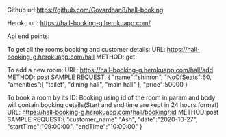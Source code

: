 Github url:https://github.com/Govardhan8/hall-booking

Heroku url: https://hall-booking-g.herokuapp.com/

Api end points:

To get all the rooms,booking and customer details:
  URL: https://hall-booking-g.herokuapp.com/hall
  METHOD: get
  
To add a new room:
  URL: https://hall-booking-g.herokuapp.com/hall/add
  METHOD: post
  SAMPLE REQUEST: {
                      "name":"shinron",
                      "NoOfSeats":60,
                      "amenities":[
                      "toilet",
                      "dining hall",
                      "main hall"
                      ],
                      "price":50000
                  }

To book a room by its ID:
Booking using id of the room in param and body will contain booking details(Start and end time are kept in 24 hours format)
  URL: https://hall-booking-g.herokuapp.com/hall/booking/:id
  METHOD:post
  SAMPLE REQUEST:{
                    "customer_name":"Ash",
                    "date":"2020-10-27",
                    "startTime":"09:00:00",
                    "endTime":"10:00:00"
                 }

